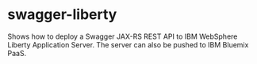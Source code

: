 swagger-liberty
===============

Shows how to deploy a Swagger JAX-RS REST API to IBM WebSphere Liberty Application Server. The server can also be pushed to IBM Bluemix PaaS.
